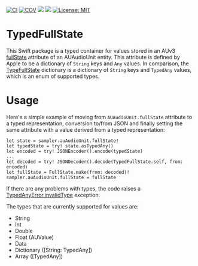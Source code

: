 [![CI](https://github.com/bradhowes/typedfullstate/workflows/CI/badge.svg)](https://github.com/bradhowes/typedfullstate)
[![COV](https://img.shields.io/endpoint?url=https://gist.githubusercontent.com/bradhowes/9f4ec1b3e538984baeb1fa659235163b/raw/TypedFullState-coverage.json)](https://github.com/bradhowes/typedfullstate/blob/main/.github/workflows/CI.yml)
[![](https://img.shields.io/endpoint?url=https%3A%2F%2Fswiftpackageindex.com%2Fapi%2Fpackages%2Fbradhowes%2Ftypedfullstate%2Fbadge%3Ftype%3Dswift-versions)](https://swiftpackageindex.com/bradhowes/typedfullstate)
[![](https://img.shields.io/endpoint?url=https%3A%2F%2Fswiftpackageindex.com%2Fapi%2Fpackages%2Fbradhowes%2Ftypedfullstate%2Fbadge%3Ftype%3Dplatforms)](https://swiftpackageindex.com/bradhowes/typedfullstate)
[![License: MIT](https://img.shields.io/badge/License-MIT-A31F34.svg)](https://opensource.org/licenses/MIT)

# TypedFullState

This Swift package is a typed container for values stored in an AUv3
[fullState](https://developer.apple.com/documentation/audiotoolbox/auaudiounit/1387500-fullstate)
attribute of an AUAudioUnit entity. This attribute is defined by Apple to be a dictionary of `String` keys and `Any` values. In comparison, the
[TypeFullState](Sources/TypedFullState/TypedFullState.swift) dictionary is a dictionary of `String` keys and `TypedAny` 
values, which is an enum of supported types.

# Usage
 
Here's a simple example of moving from `AUAudioUnit.fullState` attribute to a typed representation, conversion 
to/from JSON and finally setting the same attribute with a value derived from a typed representation:
 
```
let state = sampler.auAudioUnit.fullState!
let typedState = try! state.asTypedAny()
let encoded = try! JSONEncoder().encode(typedState)
...
let decoded = try! JSONDecoder().decode(TypedFullState.self, from: encoded)
let fullState = FullState.make(from: decoded)!
sampler.auAudioUnit.fullState = fullState
```

If there are any problems with types, the code raises a [TypedAnyError.invalidType](SOurces/TypedFullState/TypedAnyError.swift) exception.

The types that are currently supported for values are:

* String
* Int
* Double
* Float (AUValue)
* Data
* Dictionary ([String: TypedAny])
* Array ([TypedAny])
